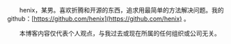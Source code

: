 　　henix，某男。喜欢折腾和开源的东西，追求用最简单的方法解决问题。我的 github：[https://github.com/henix](https://github.com/henix) 。

　　本博客内容仅代表个人观点，与我过去或现在所属的任何组织或公司无关。
